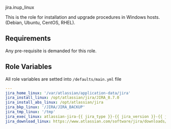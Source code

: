 jira.inup_linux

This is the role for installation and upgrade procedures in Windows hosts. (Debian, Ubuntu, CentOS, RHEL).

Requirements
------------

Any pre-requisite is demanded for this role.

Role Variables
--------------

All role variables are setted into `/defaults/main.yml` file

```yaml
---
jira_home_linux: '/var/atlassian/application-data/jira'
jira_install_linux: /opt/atlassian/jira/JIRA_8.7.0
jira_install_abs_linux: /opt/atlassian/jira
jira_bkp_linux: '/JIRA/JIRA_BACKUP'
jira_tmp_linux: '/tmp'
jira_exec_linux: atlassian-jira-{{ jira_type }}-{{ jira_version }}-{{ jira_arc }}.bin
jira_download_linux: https://www.atlassian.com/software/jira/downloads/binary/{{ jira_exec_linux }}
```
